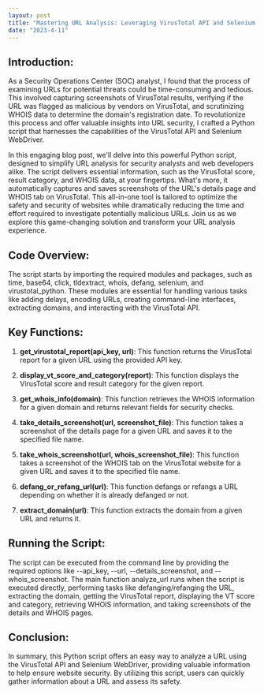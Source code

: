 ```yaml
---
layout: post
title: "Mastering URL Analysis: Leveraging VirusTotal API and Selenium for Web Security"
date: "2023-4-11"
---
```


## Introduction:
As a Security Operations Center (SOC) analyst, I found that the process of examining URLs for potential threats could be time-consuming and tedious. This involved capturing screenshots of VirusTotal results, verifying if the URL was flagged as malicious by vendors on VirusTotal, and scrutinizing WHOIS data to determine the domain's registration date. To revolutionize this process and offer valuable insights into URL security, I crafted a Python script that harnesses the capabilities of the VirusTotal API and Selenium WebDriver.

In this engaging blog post, we'll delve into this powerful Python script, designed to simplify URL analysis for security analysts and web developers alike. The script delivers essential information, such as the VirusTotal score, result category, and WHOIS data, at your fingertips. What's more, it automatically captures and saves screenshots of the URL's details page and WHOIS tab on VirusTotal. This all-in-one tool is tailored to optimize the safety and security of websites while dramatically reducing the time and effort required to investigate potentially malicious URLs. Join us as we explore this game-changing solution and transform your URL analysis experience.

## Code Overview:
The script starts by importing the required modules and packages, such as time, base64, click, tldextract, whois, defang, selenium, and virustotal_python. These modules are essential for handling various tasks like adding delays, encoding URLs, creating command-line interfaces, extracting domains, and interacting with the VirusTotal API.

## Key Functions:

1. **get_virustotal_report(api_key, url)**: This function returns the VirusTotal report for a given URL using the provided API key.

2. **display_vt_score_and_category(report)**: This function displays the VirusTotal score and result category for the given report.

3. **get_whois_info(domain)**: This function retrieves the WHOIS information for a given domain and returns relevant fields for security checks.

4. **take_details_screenshot(url, screenshot_file)**: This function takes a screenshot of the details page for a given URL and saves it to the specified file name.

5. **take_whois_screenshot(url, whois_screenshot_file)**: This function takes a screenshot of the WHOIS tab on the VirusTotal website for a given URL and saves it to the specified file name.

6. **defang_or_refang_url(url)**: This function defangs or refangs a URL depending on whether it is already defanged or not.

7. **extract_domain(url)**: This function extracts the domain from a given URL and returns it.

## Running the Script:

The script can be executed from the command line by providing the required options like --api_key, --url, --details_screenshot, and --whois_screenshot. The main function analyze_url runs when the script is executed directly, performing tasks like defanging/refanging the URL, extracting the domain, getting the VirusTotal report, displaying the VT score and category, retrieving WHOIS information, and taking screenshots of the details and WHOIS pages.

## Conclusion:

In summary, this Python script offers an easy way to analyze a URL using the VirusTotal API and Selenium WebDriver, providing valuable information to help ensure website security. By utilizing this script, users can quickly gather information about a URL and assess its safety.
